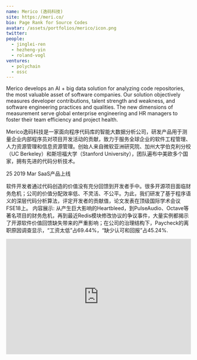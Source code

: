 ```yaml
---
name: Merico (逸码科技)
site: https://meri.co/
bio: Page Rank for Source Codes
avatar: /assets/portfolios/merico/icon.png
twitter: 
people:
  - jinglei-ren
  - hezheng-yin
  - roland-vogl
ventures:
  - polychain
  - ossc
---
```


Merico develops an AI + big data solution for analyzing code repositories, the most valuable asset of software companies. Our solution objectively measures developer contributions, talent strength and weakness, and software engineering practices and qualities. The new dimensions of measurement serve global enterprise engineering and HR managers to foster their team efficiency and project health.

Merico逸码科技是一家面向程序代码库的智能大数据分析公司，研发产品用于测量企业内部程序员对项目开发活动的贡献，致力于服务全球企业的软件工程管理、人力资源管理和信息资源管理。创始人来自微软亚洲研究院、加州大学伯克利分校（UC Berkeley）和斯坦福大学（Stanford University），团队遍布中美欧多个国家，拥有先进的代码分析技术。

25
2019 Mar
SaaS产品上线

软件开发者通过代码创造的价值没有充分回馈到开发者手中。很多开源项目面临财务危机；公司的价值分配效率低、不灵活、不公平。为此，我们研发了基于程序语义的深层代码分析算法，评定开发者的贡献值，论文发表在顶级国际学术会议FSE18上。
内容展示: 从产生巨大影响的Heartbleed，到PulseAudio、Octave等著名项目的财务危机，再到最近Redis模块修改协议的争议事件，大量实例都揭示了开源软件价值回馈缺失带来的严重影响；在公司的治理结构下，Paycheck的离职原因调查显示，“工资太低”占69.44%，“缺少认可和回报”占45.24%.

<div class="zoom-container" style="
    position: relative;
    padding-bottom:56.25%;
    padding-top:30px;
    height:0;
    overflow:hidden;
">
  <iframe
    src="https://player.vimeo.com/video/351903125"
    width='640'
    height='360'
    allowfullscreen
    webkitallowfullscreen
    frameborder="0"
    style="
      position: absolute;
      top:0;
      left:0;
      width:100%;
      height:100%;
    "
  ></iframe>
</div>

